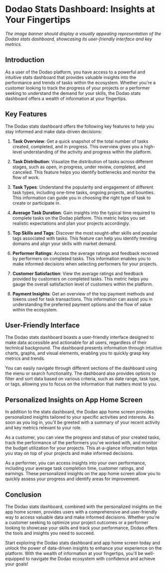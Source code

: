 # Dodao Stats Dashboard: Insights at Your Fingertips

<!-- ![Dodao Stats Dashboard](./img/dodao-stats-dashboard.png) -->
*The image banner should display a visually appealing representation of the Dodao stats dashboard, showcasing its user-friendly interface and key metrics.*

## Introduction

As a user of the Dodao platform, you have access to a powerful and intuitive stats dashboard that provides valuable insights into the performance and trends of tasks within the ecosystem. Whether you're a customer looking to track the progress of your projects or a performer seeking to understand the demand for your skills, the Dodao stats dashboard offers a wealth of information at your fingertips.

## Key Features

The Dodao stats dashboard offers the following key features to help you stay informed and make data-driven decisions:

1. **Task Overview**: Get a quick snapshot of the total number of tasks created, completed, and in progress. This overview gives you a high-level understanding of the activity and progress within the platform.

2. **Task Distribution**: Visualize the distribution of tasks across different stages, such as open, in progress, under review, completed, and canceled. This feature helps you identify bottlenecks and monitor the flow of work.

3. **Task Types**: Understand the popularity and engagement of different task types, including one-time tasks, ongoing projects, and bounties. This information can guide you in choosing the right type of task to create or participate in.

4. **Average Task Duration**: Gain insights into the typical time required to complete tasks on the Dodao platform. This metric helps you set realistic expectations and plan your projects accordingly.

5. **Top Skills and Tags**: Discover the most sought-after skills and popular tags associated with tasks. This feature can help you identify trending domains and align your skills with market demand.

6. **Performer Ratings**: Access the average ratings and feedback received by performers on completed tasks. This information enables you to make informed decisions when selecting performers for your projects.

7. **Customer Satisfaction**: View the average ratings and feedback provided by customers on completed tasks. This metric helps you gauge the overall satisfaction level of customers within the platform.

8. **Payment Insights**: Get an overview of the top payment methods and tokens used for task transactions. This information can assist you in understanding the preferred payment options and the flow of value within the ecosystem.

## User-Friendly Interface

The Dodao stats dashboard boasts a user-friendly interface designed to make data accessible and actionable for all users, regardless of their technical background. The dashboard presents information through intuitive charts, graphs, and visual elements, enabling you to quickly grasp key metrics and trends.

You can easily navigate through different sections of the dashboard using the menu or search functionality. The dashboard also provides options to filter and sort data based on various criteria, such as date range, task type, or tags, allowing you to focus on the information that matters most to you.

## Personalized Insights on App Home Screen

In addition to the stats dashboard, the Dodao app home screen provides personalized insights tailored to your specific activities and interests. As soon as you log in, you'll be greeted with a summary of your recent activity and key metrics relevant to your role.

As a customer, you can view the progress and status of your created tasks, track the performance of the performers you've worked with, and monitor the budget utilization for your projects. This at-a-glance information helps you stay on top of your projects and make informed decisions.

As a performer, you can access insights into your own performance, including your average task completion time, customer ratings, and earnings. These personalized insights on the app home screen allow you to quickly assess your progress and identify areas for improvement.

## Conclusion

The Dodao stats dashboard, combined with the personalized insights on the app home screen, provides users with a comprehensive and user-friendly way to access valuable data and make informed decisions. Whether you're a customer seeking to optimize your project outcomes or a performer looking to showcase your skills and track your performance, Dodao offers the tools and insights you need to succeed.

Start exploring the Dodao stats dashboard and app home screen today and unlock the power of data-driven insights to enhance your experience on the platform. With the wealth of information at your fingertips, you'll be well-equipped to navigate the Dodao ecosystem with confidence and achieve your goals!